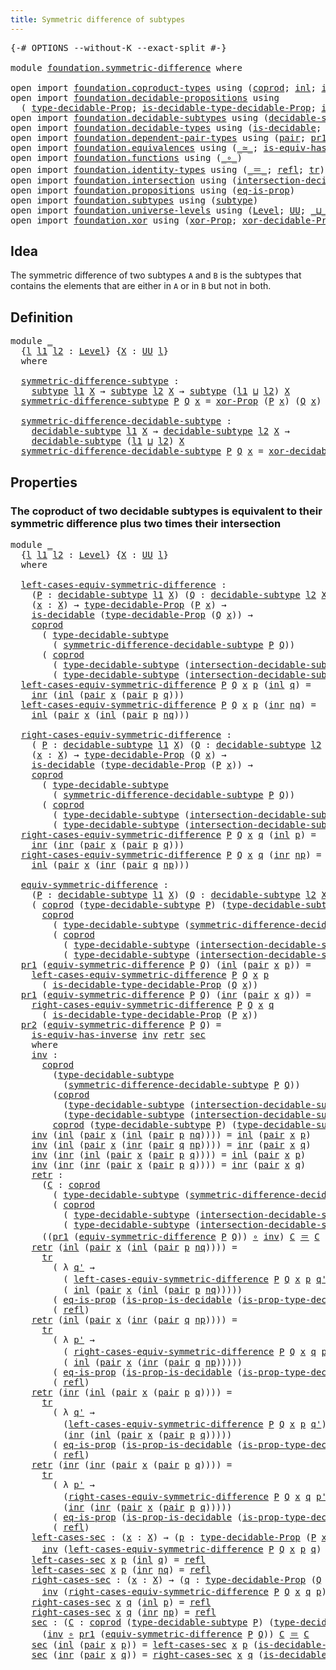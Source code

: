 ```yaml
---
title: Symmetric difference of subtypes
---
```


<pre class="Agda"><a id="58" class="Symbol">{-#</a> <a id="62" class="Keyword">OPTIONS</a> <a id="70" class="Pragma">--without-K</a> <a id="82" class="Pragma">--exact-split</a> <a id="96" class="Symbol">#-}</a>

<a id="101" class="Keyword">module</a> <a id="108" href="foundation.symmetric-difference.html" class="Module">foundation.symmetric-difference</a> <a id="140" class="Keyword">where</a>

<a id="147" class="Keyword">open</a> <a id="152" class="Keyword">import</a> <a id="159" href="foundation.coproduct-types.html" class="Module">foundation.coproduct-types</a> <a id="186" class="Keyword">using</a> <a id="192" class="Symbol">(</a><a id="193" href="foundation.coproduct-types.html#1182" class="Datatype">coprod</a><a id="199" class="Symbol">;</a> <a id="201" href="foundation.coproduct-types.html#1253" class="InductiveConstructor">inl</a><a id="204" class="Symbol">;</a> <a id="206" href="foundation.coproduct-types.html#1276" class="InductiveConstructor">inr</a><a id="209" class="Symbol">)</a>
<a id="211" class="Keyword">open</a> <a id="216" class="Keyword">import</a> <a id="223" href="foundation.decidable-propositions.html" class="Module">foundation.decidable-propositions</a> <a id="257" class="Keyword">using</a>
  <a id="265" class="Symbol">(</a> <a id="267" href="foundation.decidable-propositions.html#2290" class="Function">type-decidable-Prop</a><a id="286" class="Symbol">;</a> <a id="288" href="foundation.decidable-propositions.html#2520" class="Function">is-decidable-type-decidable-Prop</a><a id="320" class="Symbol">;</a> <a id="322" href="foundation.decidable-propositions.html#2387" class="Function">is-prop-type-decidable-Prop</a><a id="349" class="Symbol">)</a>
<a id="351" class="Keyword">open</a> <a id="356" class="Keyword">import</a> <a id="363" href="foundation.decidable-subtypes.html" class="Module">foundation.decidable-subtypes</a> <a id="393" class="Keyword">using</a> <a id="399" class="Symbol">(</a><a id="400" href="foundation.decidable-subtypes.html#1714" class="Function">decidable-subtype</a><a id="417" class="Symbol">;</a> <a id="419" href="foundation.decidable-subtypes.html#2702" class="Function">type-decidable-subtype</a><a id="441" class="Symbol">)</a>
<a id="443" class="Keyword">open</a> <a id="448" class="Keyword">import</a> <a id="455" href="foundation.decidable-types.html" class="Module">foundation.decidable-types</a> <a id="482" class="Keyword">using</a> <a id="488" class="Symbol">(</a><a id="489" href="foundation.decidable-types.html#1918" class="Function">is-decidable</a><a id="501" class="Symbol">;</a> <a id="503" href="foundation.decidable-types.html#7664" class="Function">is-prop-is-decidable</a><a id="523" class="Symbol">)</a>
<a id="525" class="Keyword">open</a> <a id="530" class="Keyword">import</a> <a id="537" href="foundation.dependent-pair-types.html" class="Module">foundation.dependent-pair-types</a> <a id="569" class="Keyword">using</a> <a id="575" class="Symbol">(</a><a id="576" href="foundation-core.dependent-pair-types.html#588" class="InductiveConstructor">pair</a><a id="580" class="Symbol">;</a> <a id="582" href="foundation-core.dependent-pair-types.html#605" class="Field">pr1</a><a id="585" class="Symbol">;</a> <a id="587" href="foundation-core.dependent-pair-types.html#617" class="Field">pr2</a><a id="590" class="Symbol">)</a>
<a id="592" class="Keyword">open</a> <a id="597" class="Keyword">import</a> <a id="604" href="foundation.equivalences.html" class="Module">foundation.equivalences</a> <a id="628" class="Keyword">using</a> <a id="634" class="Symbol">(</a><a id="635" href="foundation-core.equivalences.html#1621" class="Function Operator">_≃_</a><a id="638" class="Symbol">;</a> <a id="640" href="foundation-core.equivalences.html#3013" class="Function">is-equiv-has-inverse</a><a id="660" class="Symbol">)</a>
<a id="662" class="Keyword">open</a> <a id="667" class="Keyword">import</a> <a id="674" href="foundation.functions.html" class="Module">foundation.functions</a> <a id="695" class="Keyword">using</a> <a id="701" class="Symbol">(</a><a id="702" href="foundation-core.functions.html#420" class="Function Operator">_∘_</a><a id="705" class="Symbol">)</a>
<a id="707" class="Keyword">open</a> <a id="712" class="Keyword">import</a> <a id="719" href="foundation.identity-types.html" class="Module">foundation.identity-types</a> <a id="745" class="Keyword">using</a> <a id="751" class="Symbol">(</a><a id="752" href="foundation-core.identity-types.html#1865" class="Function Operator">_＝_</a><a id="755" class="Symbol">;</a> <a id="757" href="foundation-core.identity-types.html#1820" class="InductiveConstructor">refl</a><a id="761" class="Symbol">;</a> <a id="763" href="foundation-core.identity-types.html#5702" class="Function">tr</a><a id="765" class="Symbol">)</a>
<a id="767" class="Keyword">open</a> <a id="772" class="Keyword">import</a> <a id="779" href="foundation.intersection.html" class="Module">foundation.intersection</a> <a id="803" class="Keyword">using</a> <a id="809" class="Symbol">(</a><a id="810" href="foundation.intersection.html#716" class="Function">intersection-decidable-subtype</a><a id="840" class="Symbol">)</a>
<a id="842" class="Keyword">open</a> <a id="847" class="Keyword">import</a> <a id="854" href="foundation.propositions.html" class="Module">foundation.propositions</a> <a id="878" class="Keyword">using</a> <a id="884" class="Symbol">(</a><a id="885" href="foundation-core.propositions.html#2719" class="Function">eq-is-prop</a><a id="895" class="Symbol">)</a>
<a id="897" class="Keyword">open</a> <a id="902" class="Keyword">import</a> <a id="909" href="foundation.subtypes.html" class="Module">foundation.subtypes</a> <a id="929" class="Keyword">using</a> <a id="935" class="Symbol">(</a><a id="936" href="foundation-core.subtypes.html#2211" class="Function">subtype</a><a id="943" class="Symbol">)</a>
<a id="945" class="Keyword">open</a> <a id="950" class="Keyword">import</a> <a id="957" href="foundation.universe-levels.html" class="Module">foundation.universe-levels</a> <a id="984" class="Keyword">using</a> <a id="990" class="Symbol">(</a><a id="991" href="Agda.Primitive.html#597" class="Postulate">Level</a><a id="996" class="Symbol">;</a> <a id="998" href="foundation-core.universe-levels.html#235" class="Primitive">UU</a><a id="1000" class="Symbol">;</a> <a id="1002" href="Agda.Primitive.html#810" class="Primitive Operator">_⊔_</a><a id="1005" class="Symbol">)</a>
<a id="1007" class="Keyword">open</a> <a id="1012" class="Keyword">import</a> <a id="1019" href="foundation.xor.html" class="Module">foundation.xor</a> <a id="1034" class="Keyword">using</a> <a id="1040" class="Symbol">(</a><a id="1041" href="foundation.xor.html#3360" class="Function">xor-Prop</a><a id="1049" class="Symbol">;</a> <a id="1051" href="foundation.xor.html#12428" class="Function">xor-decidable-Prop</a><a id="1069" class="Symbol">)</a>
</pre>
## Idea

The symmetric difference of two subtypes `A` and `B` is the subtypes that contains the elements that are either in `A` or in `B` but not in both.

## Definition

<pre class="Agda"><a id="1255" class="Keyword">module</a> <a id="1262" href="foundation.symmetric-difference.html#1262" class="Module">_</a>
  <a id="1266" class="Symbol">{</a><a id="1267" href="foundation.symmetric-difference.html#1267" class="Bound">l</a> <a id="1269" href="foundation.symmetric-difference.html#1269" class="Bound">l1</a> <a id="1272" href="foundation.symmetric-difference.html#1272" class="Bound">l2</a> <a id="1275" class="Symbol">:</a> <a id="1277" href="Agda.Primitive.html#597" class="Postulate">Level</a><a id="1282" class="Symbol">}</a> <a id="1284" class="Symbol">{</a><a id="1285" href="foundation.symmetric-difference.html#1285" class="Bound">X</a> <a id="1287" class="Symbol">:</a> <a id="1289" href="foundation-core.universe-levels.html#235" class="Primitive">UU</a> <a id="1292" href="foundation.symmetric-difference.html#1267" class="Bound">l</a><a id="1293" class="Symbol">}</a>
  <a id="1297" class="Keyword">where</a>

  <a id="1306" href="foundation.symmetric-difference.html#1306" class="Function">symmetric-difference-subtype</a> <a id="1335" class="Symbol">:</a>
    <a id="1341" href="foundation-core.subtypes.html#2211" class="Function">subtype</a> <a id="1349" href="foundation.symmetric-difference.html#1269" class="Bound">l1</a> <a id="1352" href="foundation.symmetric-difference.html#1285" class="Bound">X</a> <a id="1354" class="Symbol">→</a> <a id="1356" href="foundation-core.subtypes.html#2211" class="Function">subtype</a> <a id="1364" href="foundation.symmetric-difference.html#1272" class="Bound">l2</a> <a id="1367" href="foundation.symmetric-difference.html#1285" class="Bound">X</a> <a id="1369" class="Symbol">→</a> <a id="1371" href="foundation-core.subtypes.html#2211" class="Function">subtype</a> <a id="1379" class="Symbol">(</a><a id="1380" href="foundation.symmetric-difference.html#1269" class="Bound">l1</a> <a id="1383" href="Agda.Primitive.html#810" class="Primitive Operator">⊔</a> <a id="1385" href="foundation.symmetric-difference.html#1272" class="Bound">l2</a><a id="1387" class="Symbol">)</a> <a id="1389" href="foundation.symmetric-difference.html#1285" class="Bound">X</a>
  <a id="1393" href="foundation.symmetric-difference.html#1306" class="Function">symmetric-difference-subtype</a> <a id="1422" href="foundation.symmetric-difference.html#1422" class="Bound">P</a> <a id="1424" href="foundation.symmetric-difference.html#1424" class="Bound">Q</a> <a id="1426" href="foundation.symmetric-difference.html#1426" class="Bound">x</a> <a id="1428" class="Symbol">=</a> <a id="1430" href="foundation.xor.html#3360" class="Function">xor-Prop</a> <a id="1439" class="Symbol">(</a><a id="1440" href="foundation.symmetric-difference.html#1422" class="Bound">P</a> <a id="1442" href="foundation.symmetric-difference.html#1426" class="Bound">x</a><a id="1443" class="Symbol">)</a> <a id="1445" class="Symbol">(</a><a id="1446" href="foundation.symmetric-difference.html#1424" class="Bound">Q</a> <a id="1448" href="foundation.symmetric-difference.html#1426" class="Bound">x</a><a id="1449" class="Symbol">)</a>

  <a id="1454" href="foundation.symmetric-difference.html#1454" class="Function">symmetric-difference-decidable-subtype</a> <a id="1493" class="Symbol">:</a>
    <a id="1499" href="foundation.decidable-subtypes.html#1714" class="Function">decidable-subtype</a> <a id="1517" href="foundation.symmetric-difference.html#1269" class="Bound">l1</a> <a id="1520" href="foundation.symmetric-difference.html#1285" class="Bound">X</a> <a id="1522" class="Symbol">→</a> <a id="1524" href="foundation.decidable-subtypes.html#1714" class="Function">decidable-subtype</a> <a id="1542" href="foundation.symmetric-difference.html#1272" class="Bound">l2</a> <a id="1545" href="foundation.symmetric-difference.html#1285" class="Bound">X</a> <a id="1547" class="Symbol">→</a>
    <a id="1553" href="foundation.decidable-subtypes.html#1714" class="Function">decidable-subtype</a> <a id="1571" class="Symbol">(</a><a id="1572" href="foundation.symmetric-difference.html#1269" class="Bound">l1</a> <a id="1575" href="Agda.Primitive.html#810" class="Primitive Operator">⊔</a> <a id="1577" href="foundation.symmetric-difference.html#1272" class="Bound">l2</a><a id="1579" class="Symbol">)</a> <a id="1581" href="foundation.symmetric-difference.html#1285" class="Bound">X</a>
  <a id="1585" href="foundation.symmetric-difference.html#1454" class="Function">symmetric-difference-decidable-subtype</a> <a id="1624" href="foundation.symmetric-difference.html#1624" class="Bound">P</a> <a id="1626" href="foundation.symmetric-difference.html#1626" class="Bound">Q</a> <a id="1628" href="foundation.symmetric-difference.html#1628" class="Bound">x</a> <a id="1630" class="Symbol">=</a> <a id="1632" href="foundation.xor.html#12428" class="Function">xor-decidable-Prop</a> <a id="1651" class="Symbol">(</a><a id="1652" href="foundation.symmetric-difference.html#1624" class="Bound">P</a> <a id="1654" href="foundation.symmetric-difference.html#1628" class="Bound">x</a><a id="1655" class="Symbol">)</a> <a id="1657" class="Symbol">(</a><a id="1658" href="foundation.symmetric-difference.html#1626" class="Bound">Q</a> <a id="1660" href="foundation.symmetric-difference.html#1628" class="Bound">x</a><a id="1661" class="Symbol">)</a>
</pre>
## Properties

### The coproduct of two decidable subtypes is equivalent to their symmetric difference plus two times their intersection

<pre class="Agda"><a id="1810" class="Keyword">module</a> <a id="1817" href="foundation.symmetric-difference.html#1817" class="Module">_</a>
  <a id="1821" class="Symbol">{</a><a id="1822" href="foundation.symmetric-difference.html#1822" class="Bound">l</a> <a id="1824" href="foundation.symmetric-difference.html#1824" class="Bound">l1</a> <a id="1827" href="foundation.symmetric-difference.html#1827" class="Bound">l2</a> <a id="1830" class="Symbol">:</a> <a id="1832" href="Agda.Primitive.html#597" class="Postulate">Level</a><a id="1837" class="Symbol">}</a> <a id="1839" class="Symbol">{</a><a id="1840" href="foundation.symmetric-difference.html#1840" class="Bound">X</a> <a id="1842" class="Symbol">:</a> <a id="1844" href="foundation-core.universe-levels.html#235" class="Primitive">UU</a> <a id="1847" href="foundation.symmetric-difference.html#1822" class="Bound">l</a><a id="1848" class="Symbol">}</a>
  <a id="1852" class="Keyword">where</a>

  <a id="1861" href="foundation.symmetric-difference.html#1861" class="Function">left-cases-equiv-symmetric-difference</a> <a id="1899" class="Symbol">:</a>
    <a id="1905" class="Symbol">(</a><a id="1906" href="foundation.symmetric-difference.html#1906" class="Bound">P</a> <a id="1908" class="Symbol">:</a> <a id="1910" href="foundation.decidable-subtypes.html#1714" class="Function">decidable-subtype</a> <a id="1928" href="foundation.symmetric-difference.html#1824" class="Bound">l1</a> <a id="1931" href="foundation.symmetric-difference.html#1840" class="Bound">X</a><a id="1932" class="Symbol">)</a> <a id="1934" class="Symbol">(</a><a id="1935" href="foundation.symmetric-difference.html#1935" class="Bound">Q</a> <a id="1937" class="Symbol">:</a> <a id="1939" href="foundation.decidable-subtypes.html#1714" class="Function">decidable-subtype</a> <a id="1957" href="foundation.symmetric-difference.html#1827" class="Bound">l2</a> <a id="1960" href="foundation.symmetric-difference.html#1840" class="Bound">X</a><a id="1961" class="Symbol">)</a> <a id="1963" class="Symbol">→</a>
    <a id="1969" class="Symbol">(</a><a id="1970" href="foundation.symmetric-difference.html#1970" class="Bound">x</a> <a id="1972" class="Symbol">:</a> <a id="1974" href="foundation.symmetric-difference.html#1840" class="Bound">X</a><a id="1975" class="Symbol">)</a> <a id="1977" class="Symbol">→</a> <a id="1979" href="foundation.decidable-propositions.html#2290" class="Function">type-decidable-Prop</a> <a id="1999" class="Symbol">(</a><a id="2000" href="foundation.symmetric-difference.html#1906" class="Bound">P</a> <a id="2002" href="foundation.symmetric-difference.html#1970" class="Bound">x</a><a id="2003" class="Symbol">)</a> <a id="2005" class="Symbol">→</a>
    <a id="2011" href="foundation.decidable-types.html#1918" class="Function">is-decidable</a> <a id="2024" class="Symbol">(</a><a id="2025" href="foundation.decidable-propositions.html#2290" class="Function">type-decidable-Prop</a> <a id="2045" class="Symbol">(</a><a id="2046" href="foundation.symmetric-difference.html#1935" class="Bound">Q</a> <a id="2048" href="foundation.symmetric-difference.html#1970" class="Bound">x</a><a id="2049" class="Symbol">))</a> <a id="2052" class="Symbol">→</a>
    <a id="2058" href="foundation.coproduct-types.html#1182" class="Datatype">coprod</a>
      <a id="2071" class="Symbol">(</a> <a id="2073" href="foundation.decidable-subtypes.html#2702" class="Function">type-decidable-subtype</a>
        <a id="2104" class="Symbol">(</a> <a id="2106" href="foundation.symmetric-difference.html#1454" class="Function">symmetric-difference-decidable-subtype</a> <a id="2145" href="foundation.symmetric-difference.html#1906" class="Bound">P</a> <a id="2147" href="foundation.symmetric-difference.html#1935" class="Bound">Q</a><a id="2148" class="Symbol">))</a>
      <a id="2157" class="Symbol">(</a> <a id="2159" href="foundation.coproduct-types.html#1182" class="Datatype">coprod</a>
        <a id="2174" class="Symbol">(</a> <a id="2176" href="foundation.decidable-subtypes.html#2702" class="Function">type-decidable-subtype</a> <a id="2199" class="Symbol">(</a><a id="2200" href="foundation.intersection.html#716" class="Function">intersection-decidable-subtype</a> <a id="2231" href="foundation.symmetric-difference.html#1840" class="Bound">X</a> <a id="2233" href="foundation.symmetric-difference.html#1906" class="Bound">P</a> <a id="2235" href="foundation.symmetric-difference.html#1935" class="Bound">Q</a><a id="2236" class="Symbol">))</a>
        <a id="2247" class="Symbol">(</a> <a id="2249" href="foundation.decidable-subtypes.html#2702" class="Function">type-decidable-subtype</a> <a id="2272" class="Symbol">(</a><a id="2273" href="foundation.intersection.html#716" class="Function">intersection-decidable-subtype</a> <a id="2304" href="foundation.symmetric-difference.html#1840" class="Bound">X</a> <a id="2306" href="foundation.symmetric-difference.html#1906" class="Bound">P</a> <a id="2308" href="foundation.symmetric-difference.html#1935" class="Bound">Q</a><a id="2309" class="Symbol">)))</a>
  <a id="2315" href="foundation.symmetric-difference.html#1861" class="Function">left-cases-equiv-symmetric-difference</a> <a id="2353" href="foundation.symmetric-difference.html#2353" class="Bound">P</a> <a id="2355" href="foundation.symmetric-difference.html#2355" class="Bound">Q</a> <a id="2357" href="foundation.symmetric-difference.html#2357" class="Bound">x</a> <a id="2359" href="foundation.symmetric-difference.html#2359" class="Bound">p</a> <a id="2361" class="Symbol">(</a><a id="2362" href="foundation.coproduct-types.html#1253" class="InductiveConstructor">inl</a> <a id="2366" href="foundation.symmetric-difference.html#2366" class="Bound">q</a><a id="2367" class="Symbol">)</a> <a id="2369" class="Symbol">=</a> 
    <a id="2376" href="foundation.coproduct-types.html#1276" class="InductiveConstructor">inr</a> <a id="2380" class="Symbol">(</a><a id="2381" href="foundation.coproduct-types.html#1253" class="InductiveConstructor">inl</a> <a id="2385" class="Symbol">(</a><a id="2386" href="foundation-core.dependent-pair-types.html#588" class="InductiveConstructor">pair</a> <a id="2391" href="foundation.symmetric-difference.html#2357" class="Bound">x</a> <a id="2393" class="Symbol">(</a><a id="2394" href="foundation-core.dependent-pair-types.html#588" class="InductiveConstructor">pair</a> <a id="2399" href="foundation.symmetric-difference.html#2359" class="Bound">p</a> <a id="2401" href="foundation.symmetric-difference.html#2366" class="Bound">q</a><a id="2402" class="Symbol">)))</a>
  <a id="2408" href="foundation.symmetric-difference.html#1861" class="Function">left-cases-equiv-symmetric-difference</a> <a id="2446" href="foundation.symmetric-difference.html#2446" class="Bound">P</a> <a id="2448" href="foundation.symmetric-difference.html#2448" class="Bound">Q</a> <a id="2450" href="foundation.symmetric-difference.html#2450" class="Bound">x</a> <a id="2452" href="foundation.symmetric-difference.html#2452" class="Bound">p</a> <a id="2454" class="Symbol">(</a><a id="2455" href="foundation.coproduct-types.html#1276" class="InductiveConstructor">inr</a> <a id="2459" href="foundation.symmetric-difference.html#2459" class="Bound">nq</a><a id="2461" class="Symbol">)</a> <a id="2463" class="Symbol">=</a>
    <a id="2469" href="foundation.coproduct-types.html#1253" class="InductiveConstructor">inl</a> <a id="2473" class="Symbol">(</a><a id="2474" href="foundation-core.dependent-pair-types.html#588" class="InductiveConstructor">pair</a> <a id="2479" href="foundation.symmetric-difference.html#2450" class="Bound">x</a> <a id="2481" class="Symbol">(</a><a id="2482" href="foundation.coproduct-types.html#1253" class="InductiveConstructor">inl</a> <a id="2486" class="Symbol">(</a><a id="2487" href="foundation-core.dependent-pair-types.html#588" class="InductiveConstructor">pair</a> <a id="2492" href="foundation.symmetric-difference.html#2452" class="Bound">p</a> <a id="2494" href="foundation.symmetric-difference.html#2459" class="Bound">nq</a><a id="2496" class="Symbol">)))</a>

  <a id="2503" href="foundation.symmetric-difference.html#2503" class="Function">right-cases-equiv-symmetric-difference</a> <a id="2542" class="Symbol">:</a>
    <a id="2548" class="Symbol">(</a> <a id="2550" href="foundation.symmetric-difference.html#2550" class="Bound">P</a> <a id="2552" class="Symbol">:</a> <a id="2554" href="foundation.decidable-subtypes.html#1714" class="Function">decidable-subtype</a> <a id="2572" href="foundation.symmetric-difference.html#1824" class="Bound">l1</a> <a id="2575" href="foundation.symmetric-difference.html#1840" class="Bound">X</a><a id="2576" class="Symbol">)</a> <a id="2578" class="Symbol">(</a><a id="2579" href="foundation.symmetric-difference.html#2579" class="Bound">Q</a> <a id="2581" class="Symbol">:</a> <a id="2583" href="foundation.decidable-subtypes.html#1714" class="Function">decidable-subtype</a> <a id="2601" href="foundation.symmetric-difference.html#1827" class="Bound">l2</a> <a id="2604" href="foundation.symmetric-difference.html#1840" class="Bound">X</a><a id="2605" class="Symbol">)</a> <a id="2607" class="Symbol">→</a>
    <a id="2613" class="Symbol">(</a><a id="2614" href="foundation.symmetric-difference.html#2614" class="Bound">x</a> <a id="2616" class="Symbol">:</a> <a id="2618" href="foundation.symmetric-difference.html#1840" class="Bound">X</a><a id="2619" class="Symbol">)</a> <a id="2621" class="Symbol">→</a> <a id="2623" href="foundation.decidable-propositions.html#2290" class="Function">type-decidable-Prop</a> <a id="2643" class="Symbol">(</a><a id="2644" href="foundation.symmetric-difference.html#2579" class="Bound">Q</a> <a id="2646" href="foundation.symmetric-difference.html#2614" class="Bound">x</a><a id="2647" class="Symbol">)</a> <a id="2649" class="Symbol">→</a>
    <a id="2655" href="foundation.decidable-types.html#1918" class="Function">is-decidable</a> <a id="2668" class="Symbol">(</a><a id="2669" href="foundation.decidable-propositions.html#2290" class="Function">type-decidable-Prop</a> <a id="2689" class="Symbol">(</a><a id="2690" href="foundation.symmetric-difference.html#2550" class="Bound">P</a> <a id="2692" href="foundation.symmetric-difference.html#2614" class="Bound">x</a><a id="2693" class="Symbol">))</a> <a id="2696" class="Symbol">→</a>
    <a id="2702" href="foundation.coproduct-types.html#1182" class="Datatype">coprod</a>
      <a id="2715" class="Symbol">(</a> <a id="2717" href="foundation.decidable-subtypes.html#2702" class="Function">type-decidable-subtype</a>
        <a id="2748" class="Symbol">(</a> <a id="2750" href="foundation.symmetric-difference.html#1454" class="Function">symmetric-difference-decidable-subtype</a> <a id="2789" href="foundation.symmetric-difference.html#2550" class="Bound">P</a> <a id="2791" href="foundation.symmetric-difference.html#2579" class="Bound">Q</a><a id="2792" class="Symbol">))</a>
      <a id="2801" class="Symbol">(</a> <a id="2803" href="foundation.coproduct-types.html#1182" class="Datatype">coprod</a>
        <a id="2818" class="Symbol">(</a> <a id="2820" href="foundation.decidable-subtypes.html#2702" class="Function">type-decidable-subtype</a> <a id="2843" class="Symbol">(</a><a id="2844" href="foundation.intersection.html#716" class="Function">intersection-decidable-subtype</a> <a id="2875" href="foundation.symmetric-difference.html#1840" class="Bound">X</a> <a id="2877" href="foundation.symmetric-difference.html#2550" class="Bound">P</a> <a id="2879" href="foundation.symmetric-difference.html#2579" class="Bound">Q</a><a id="2880" class="Symbol">))</a>
        <a id="2891" class="Symbol">(</a> <a id="2893" href="foundation.decidable-subtypes.html#2702" class="Function">type-decidable-subtype</a> <a id="2916" class="Symbol">(</a><a id="2917" href="foundation.intersection.html#716" class="Function">intersection-decidable-subtype</a> <a id="2948" href="foundation.symmetric-difference.html#1840" class="Bound">X</a> <a id="2950" href="foundation.symmetric-difference.html#2550" class="Bound">P</a> <a id="2952" href="foundation.symmetric-difference.html#2579" class="Bound">Q</a><a id="2953" class="Symbol">)))</a>
  <a id="2959" href="foundation.symmetric-difference.html#2503" class="Function">right-cases-equiv-symmetric-difference</a> <a id="2998" href="foundation.symmetric-difference.html#2998" class="Bound">P</a> <a id="3000" href="foundation.symmetric-difference.html#3000" class="Bound">Q</a> <a id="3002" href="foundation.symmetric-difference.html#3002" class="Bound">x</a> <a id="3004" href="foundation.symmetric-difference.html#3004" class="Bound">q</a> <a id="3006" class="Symbol">(</a><a id="3007" href="foundation.coproduct-types.html#1253" class="InductiveConstructor">inl</a> <a id="3011" href="foundation.symmetric-difference.html#3011" class="Bound">p</a><a id="3012" class="Symbol">)</a> <a id="3014" class="Symbol">=</a> 
    <a id="3021" href="foundation.coproduct-types.html#1276" class="InductiveConstructor">inr</a> <a id="3025" class="Symbol">(</a><a id="3026" href="foundation.coproduct-types.html#1276" class="InductiveConstructor">inr</a> <a id="3030" class="Symbol">(</a><a id="3031" href="foundation-core.dependent-pair-types.html#588" class="InductiveConstructor">pair</a> <a id="3036" href="foundation.symmetric-difference.html#3002" class="Bound">x</a> <a id="3038" class="Symbol">(</a><a id="3039" href="foundation-core.dependent-pair-types.html#588" class="InductiveConstructor">pair</a> <a id="3044" href="foundation.symmetric-difference.html#3011" class="Bound">p</a> <a id="3046" href="foundation.symmetric-difference.html#3004" class="Bound">q</a><a id="3047" class="Symbol">)))</a>
  <a id="3053" href="foundation.symmetric-difference.html#2503" class="Function">right-cases-equiv-symmetric-difference</a> <a id="3092" href="foundation.symmetric-difference.html#3092" class="Bound">P</a> <a id="3094" href="foundation.symmetric-difference.html#3094" class="Bound">Q</a> <a id="3096" href="foundation.symmetric-difference.html#3096" class="Bound">x</a> <a id="3098" href="foundation.symmetric-difference.html#3098" class="Bound">q</a> <a id="3100" class="Symbol">(</a><a id="3101" href="foundation.coproduct-types.html#1276" class="InductiveConstructor">inr</a> <a id="3105" href="foundation.symmetric-difference.html#3105" class="Bound">np</a><a id="3107" class="Symbol">)</a> <a id="3109" class="Symbol">=</a>
    <a id="3115" href="foundation.coproduct-types.html#1253" class="InductiveConstructor">inl</a> <a id="3119" class="Symbol">(</a><a id="3120" href="foundation-core.dependent-pair-types.html#588" class="InductiveConstructor">pair</a> <a id="3125" href="foundation.symmetric-difference.html#3096" class="Bound">x</a> <a id="3127" class="Symbol">(</a><a id="3128" href="foundation.coproduct-types.html#1276" class="InductiveConstructor">inr</a> <a id="3132" class="Symbol">(</a><a id="3133" href="foundation-core.dependent-pair-types.html#588" class="InductiveConstructor">pair</a> <a id="3138" href="foundation.symmetric-difference.html#3098" class="Bound">q</a> <a id="3140" href="foundation.symmetric-difference.html#3105" class="Bound">np</a><a id="3142" class="Symbol">)))</a>

  <a id="3149" href="foundation.symmetric-difference.html#3149" class="Function">equiv-symmetric-difference</a> <a id="3176" class="Symbol">:</a>
    <a id="3182" class="Symbol">(</a><a id="3183" href="foundation.symmetric-difference.html#3183" class="Bound">P</a> <a id="3185" class="Symbol">:</a> <a id="3187" href="foundation.decidable-subtypes.html#1714" class="Function">decidable-subtype</a> <a id="3205" href="foundation.symmetric-difference.html#1824" class="Bound">l1</a> <a id="3208" href="foundation.symmetric-difference.html#1840" class="Bound">X</a><a id="3209" class="Symbol">)</a> <a id="3211" class="Symbol">(</a><a id="3212" href="foundation.symmetric-difference.html#3212" class="Bound">Q</a> <a id="3214" class="Symbol">:</a> <a id="3216" href="foundation.decidable-subtypes.html#1714" class="Function">decidable-subtype</a> <a id="3234" href="foundation.symmetric-difference.html#1827" class="Bound">l2</a> <a id="3237" href="foundation.symmetric-difference.html#1840" class="Bound">X</a><a id="3238" class="Symbol">)</a> <a id="3240" class="Symbol">→</a>
    <a id="3246" class="Symbol">(</a> <a id="3248" href="foundation.coproduct-types.html#1182" class="Datatype">coprod</a> <a id="3255" class="Symbol">(</a><a id="3256" href="foundation.decidable-subtypes.html#2702" class="Function">type-decidable-subtype</a> <a id="3279" href="foundation.symmetric-difference.html#3183" class="Bound">P</a><a id="3280" class="Symbol">)</a> <a id="3282" class="Symbol">(</a><a id="3283" href="foundation.decidable-subtypes.html#2702" class="Function">type-decidable-subtype</a> <a id="3306" href="foundation.symmetric-difference.html#3212" class="Bound">Q</a><a id="3307" class="Symbol">)</a> <a id="3309" href="foundation-core.equivalences.html#1621" class="Function Operator">≃</a>
      <a id="3317" href="foundation.coproduct-types.html#1182" class="Datatype">coprod</a>
        <a id="3332" class="Symbol">(</a> <a id="3334" href="foundation.decidable-subtypes.html#2702" class="Function">type-decidable-subtype</a> <a id="3357" class="Symbol">(</a><a id="3358" href="foundation.symmetric-difference.html#1454" class="Function">symmetric-difference-decidable-subtype</a> <a id="3397" href="foundation.symmetric-difference.html#3183" class="Bound">P</a> <a id="3399" href="foundation.symmetric-difference.html#3212" class="Bound">Q</a><a id="3400" class="Symbol">))</a>
        <a id="3411" class="Symbol">(</a> <a id="3413" href="foundation.coproduct-types.html#1182" class="Datatype">coprod</a>
          <a id="3430" class="Symbol">(</a> <a id="3432" href="foundation.decidable-subtypes.html#2702" class="Function">type-decidable-subtype</a> <a id="3455" class="Symbol">(</a><a id="3456" href="foundation.intersection.html#716" class="Function">intersection-decidable-subtype</a> <a id="3487" href="foundation.symmetric-difference.html#1840" class="Bound">X</a> <a id="3489" href="foundation.symmetric-difference.html#3183" class="Bound">P</a> <a id="3491" href="foundation.symmetric-difference.html#3212" class="Bound">Q</a><a id="3492" class="Symbol">))</a>
          <a id="3505" class="Symbol">(</a> <a id="3507" href="foundation.decidable-subtypes.html#2702" class="Function">type-decidable-subtype</a> <a id="3530" class="Symbol">(</a><a id="3531" href="foundation.intersection.html#716" class="Function">intersection-decidable-subtype</a> <a id="3562" href="foundation.symmetric-difference.html#1840" class="Bound">X</a> <a id="3564" href="foundation.symmetric-difference.html#3183" class="Bound">P</a> <a id="3566" href="foundation.symmetric-difference.html#3212" class="Bound">Q</a><a id="3567" class="Symbol">))))</a>
  <a id="3574" href="foundation-core.dependent-pair-types.html#605" class="Field">pr1</a> <a id="3578" class="Symbol">(</a><a id="3579" href="foundation.symmetric-difference.html#3149" class="Function">equiv-symmetric-difference</a> <a id="3606" href="foundation.symmetric-difference.html#3606" class="Bound">P</a> <a id="3608" href="foundation.symmetric-difference.html#3608" class="Bound">Q</a><a id="3609" class="Symbol">)</a> <a id="3611" class="Symbol">(</a><a id="3612" href="foundation.coproduct-types.html#1253" class="InductiveConstructor">inl</a> <a id="3616" class="Symbol">(</a><a id="3617" href="foundation-core.dependent-pair-types.html#588" class="InductiveConstructor">pair</a> <a id="3622" href="foundation.symmetric-difference.html#3622" class="Bound">x</a> <a id="3624" href="foundation.symmetric-difference.html#3624" class="Bound">p</a><a id="3625" class="Symbol">))</a> <a id="3628" class="Symbol">=</a>
    <a id="3634" href="foundation.symmetric-difference.html#1861" class="Function">left-cases-equiv-symmetric-difference</a> <a id="3672" href="foundation.symmetric-difference.html#3606" class="Bound">P</a> <a id="3674" href="foundation.symmetric-difference.html#3608" class="Bound">Q</a> <a id="3676" href="foundation.symmetric-difference.html#3622" class="Bound">x</a> <a id="3678" href="foundation.symmetric-difference.html#3624" class="Bound">p</a>
      <a id="3686" class="Symbol">(</a> <a id="3688" href="foundation.decidable-propositions.html#2520" class="Function">is-decidable-type-decidable-Prop</a> <a id="3721" class="Symbol">(</a><a id="3722" href="foundation.symmetric-difference.html#3608" class="Bound">Q</a> <a id="3724" href="foundation.symmetric-difference.html#3622" class="Bound">x</a><a id="3725" class="Symbol">))</a>
  <a id="3730" href="foundation-core.dependent-pair-types.html#605" class="Field">pr1</a> <a id="3734" class="Symbol">(</a><a id="3735" href="foundation.symmetric-difference.html#3149" class="Function">equiv-symmetric-difference</a> <a id="3762" href="foundation.symmetric-difference.html#3762" class="Bound">P</a> <a id="3764" href="foundation.symmetric-difference.html#3764" class="Bound">Q</a><a id="3765" class="Symbol">)</a> <a id="3767" class="Symbol">(</a><a id="3768" href="foundation.coproduct-types.html#1276" class="InductiveConstructor">inr</a> <a id="3772" class="Symbol">(</a><a id="3773" href="foundation-core.dependent-pair-types.html#588" class="InductiveConstructor">pair</a> <a id="3778" href="foundation.symmetric-difference.html#3778" class="Bound">x</a> <a id="3780" href="foundation.symmetric-difference.html#3780" class="Bound">q</a><a id="3781" class="Symbol">))</a> <a id="3784" class="Symbol">=</a>
    <a id="3790" href="foundation.symmetric-difference.html#2503" class="Function">right-cases-equiv-symmetric-difference</a> <a id="3829" href="foundation.symmetric-difference.html#3762" class="Bound">P</a> <a id="3831" href="foundation.symmetric-difference.html#3764" class="Bound">Q</a> <a id="3833" href="foundation.symmetric-difference.html#3778" class="Bound">x</a> <a id="3835" href="foundation.symmetric-difference.html#3780" class="Bound">q</a>
      <a id="3843" class="Symbol">(</a> <a id="3845" href="foundation.decidable-propositions.html#2520" class="Function">is-decidable-type-decidable-Prop</a> <a id="3878" class="Symbol">(</a><a id="3879" href="foundation.symmetric-difference.html#3762" class="Bound">P</a> <a id="3881" href="foundation.symmetric-difference.html#3778" class="Bound">x</a><a id="3882" class="Symbol">))</a>
  <a id="3887" href="foundation-core.dependent-pair-types.html#617" class="Field">pr2</a> <a id="3891" class="Symbol">(</a><a id="3892" href="foundation.symmetric-difference.html#3149" class="Function">equiv-symmetric-difference</a> <a id="3919" href="foundation.symmetric-difference.html#3919" class="Bound">P</a> <a id="3921" href="foundation.symmetric-difference.html#3921" class="Bound">Q</a><a id="3922" class="Symbol">)</a> <a id="3924" class="Symbol">=</a>
    <a id="3930" href="foundation-core.equivalences.html#3013" class="Function">is-equiv-has-inverse</a> <a id="3951" href="foundation.symmetric-difference.html#3978" class="Function">inv</a> <a id="3955" href="foundation.symmetric-difference.html#4556" class="Function">retr</a> <a id="3960" href="foundation.symmetric-difference.html#6532" class="Function">sec</a>
    <a id="3968" class="Keyword">where</a>
    <a id="3978" href="foundation.symmetric-difference.html#3978" class="Function">inv</a> <a id="3982" class="Symbol">:</a> 
      <a id="3991" href="foundation.coproduct-types.html#1182" class="Datatype">coprod</a>
        <a id="4006" class="Symbol">(</a><a id="4007" href="foundation.decidable-subtypes.html#2702" class="Function">type-decidable-subtype</a>
          <a id="4040" class="Symbol">(</a><a id="4041" href="foundation.symmetric-difference.html#1454" class="Function">symmetric-difference-decidable-subtype</a> <a id="4080" href="foundation.symmetric-difference.html#3919" class="Bound">P</a> <a id="4082" href="foundation.symmetric-difference.html#3921" class="Bound">Q</a><a id="4083" class="Symbol">))</a>
        <a id="4094" class="Symbol">(</a><a id="4095" href="foundation.coproduct-types.html#1182" class="Datatype">coprod</a>
          <a id="4112" class="Symbol">(</a><a id="4113" href="foundation.decidable-subtypes.html#2702" class="Function">type-decidable-subtype</a> <a id="4136" class="Symbol">(</a><a id="4137" href="foundation.intersection.html#716" class="Function">intersection-decidable-subtype</a> <a id="4168" href="foundation.symmetric-difference.html#1840" class="Bound">X</a> <a id="4170" href="foundation.symmetric-difference.html#3919" class="Bound">P</a> <a id="4172" href="foundation.symmetric-difference.html#3921" class="Bound">Q</a><a id="4173" class="Symbol">))</a>
          <a id="4186" class="Symbol">(</a><a id="4187" href="foundation.decidable-subtypes.html#2702" class="Function">type-decidable-subtype</a> <a id="4210" class="Symbol">(</a><a id="4211" href="foundation.intersection.html#716" class="Function">intersection-decidable-subtype</a> <a id="4242" href="foundation.symmetric-difference.html#1840" class="Bound">X</a> <a id="4244" href="foundation.symmetric-difference.html#3919" class="Bound">P</a> <a id="4246" href="foundation.symmetric-difference.html#3921" class="Bound">Q</a><a id="4247" class="Symbol">)))</a> <a id="4251" class="Symbol">→</a>
        <a id="4261" href="foundation.coproduct-types.html#1182" class="Datatype">coprod</a> <a id="4268" class="Symbol">(</a><a id="4269" href="foundation.decidable-subtypes.html#2702" class="Function">type-decidable-subtype</a> <a id="4292" href="foundation.symmetric-difference.html#3919" class="Bound">P</a><a id="4293" class="Symbol">)</a> <a id="4295" class="Symbol">(</a><a id="4296" href="foundation.decidable-subtypes.html#2702" class="Function">type-decidable-subtype</a> <a id="4319" href="foundation.symmetric-difference.html#3921" class="Bound">Q</a><a id="4320" class="Symbol">)</a>
    <a id="4326" href="foundation.symmetric-difference.html#3978" class="Function">inv</a> <a id="4330" class="Symbol">(</a><a id="4331" href="foundation.coproduct-types.html#1253" class="InductiveConstructor">inl</a> <a id="4335" class="Symbol">(</a><a id="4336" href="foundation-core.dependent-pair-types.html#588" class="InductiveConstructor">pair</a> <a id="4341" href="foundation.symmetric-difference.html#4341" class="Bound">x</a> <a id="4343" class="Symbol">(</a><a id="4344" href="foundation.coproduct-types.html#1253" class="InductiveConstructor">inl</a> <a id="4348" class="Symbol">(</a><a id="4349" href="foundation-core.dependent-pair-types.html#588" class="InductiveConstructor">pair</a> <a id="4354" href="foundation.symmetric-difference.html#4354" class="Bound">p</a> <a id="4356" href="foundation.symmetric-difference.html#4356" class="Bound">nq</a><a id="4358" class="Symbol">))))</a> <a id="4363" class="Symbol">=</a> <a id="4365" href="foundation.coproduct-types.html#1253" class="InductiveConstructor">inl</a> <a id="4369" class="Symbol">(</a><a id="4370" href="foundation-core.dependent-pair-types.html#588" class="InductiveConstructor">pair</a> <a id="4375" href="foundation.symmetric-difference.html#4341" class="Bound">x</a> <a id="4377" href="foundation.symmetric-difference.html#4354" class="Bound">p</a><a id="4378" class="Symbol">)</a>
    <a id="4384" href="foundation.symmetric-difference.html#3978" class="Function">inv</a> <a id="4388" class="Symbol">(</a><a id="4389" href="foundation.coproduct-types.html#1253" class="InductiveConstructor">inl</a> <a id="4393" class="Symbol">(</a><a id="4394" href="foundation-core.dependent-pair-types.html#588" class="InductiveConstructor">pair</a> <a id="4399" href="foundation.symmetric-difference.html#4399" class="Bound">x</a> <a id="4401" class="Symbol">(</a><a id="4402" href="foundation.coproduct-types.html#1276" class="InductiveConstructor">inr</a> <a id="4406" class="Symbol">(</a><a id="4407" href="foundation-core.dependent-pair-types.html#588" class="InductiveConstructor">pair</a> <a id="4412" href="foundation.symmetric-difference.html#4412" class="Bound">q</a> <a id="4414" href="foundation.symmetric-difference.html#4414" class="Bound">np</a><a id="4416" class="Symbol">))))</a> <a id="4421" class="Symbol">=</a> <a id="4423" href="foundation.coproduct-types.html#1276" class="InductiveConstructor">inr</a> <a id="4427" class="Symbol">(</a><a id="4428" href="foundation-core.dependent-pair-types.html#588" class="InductiveConstructor">pair</a> <a id="4433" href="foundation.symmetric-difference.html#4399" class="Bound">x</a> <a id="4435" href="foundation.symmetric-difference.html#4412" class="Bound">q</a><a id="4436" class="Symbol">)</a>
    <a id="4442" href="foundation.symmetric-difference.html#3978" class="Function">inv</a> <a id="4446" class="Symbol">(</a><a id="4447" href="foundation.coproduct-types.html#1276" class="InductiveConstructor">inr</a> <a id="4451" class="Symbol">(</a><a id="4452" href="foundation.coproduct-types.html#1253" class="InductiveConstructor">inl</a> <a id="4456" class="Symbol">(</a><a id="4457" href="foundation-core.dependent-pair-types.html#588" class="InductiveConstructor">pair</a> <a id="4462" href="foundation.symmetric-difference.html#4462" class="Bound">x</a> <a id="4464" class="Symbol">(</a><a id="4465" href="foundation-core.dependent-pair-types.html#588" class="InductiveConstructor">pair</a> <a id="4470" href="foundation.symmetric-difference.html#4470" class="Bound">p</a> <a id="4472" href="foundation.symmetric-difference.html#4472" class="Bound">q</a><a id="4473" class="Symbol">))))</a> <a id="4478" class="Symbol">=</a> <a id="4480" href="foundation.coproduct-types.html#1253" class="InductiveConstructor">inl</a> <a id="4484" class="Symbol">(</a><a id="4485" href="foundation-core.dependent-pair-types.html#588" class="InductiveConstructor">pair</a> <a id="4490" href="foundation.symmetric-difference.html#4462" class="Bound">x</a> <a id="4492" href="foundation.symmetric-difference.html#4470" class="Bound">p</a><a id="4493" class="Symbol">)</a>
    <a id="4499" href="foundation.symmetric-difference.html#3978" class="Function">inv</a> <a id="4503" class="Symbol">(</a><a id="4504" href="foundation.coproduct-types.html#1276" class="InductiveConstructor">inr</a> <a id="4508" class="Symbol">(</a><a id="4509" href="foundation.coproduct-types.html#1276" class="InductiveConstructor">inr</a> <a id="4513" class="Symbol">(</a><a id="4514" href="foundation-core.dependent-pair-types.html#588" class="InductiveConstructor">pair</a> <a id="4519" href="foundation.symmetric-difference.html#4519" class="Bound">x</a> <a id="4521" class="Symbol">(</a><a id="4522" href="foundation-core.dependent-pair-types.html#588" class="InductiveConstructor">pair</a> <a id="4527" href="foundation.symmetric-difference.html#4527" class="Bound">p</a> <a id="4529" href="foundation.symmetric-difference.html#4529" class="Bound">q</a><a id="4530" class="Symbol">))))</a> <a id="4535" class="Symbol">=</a> <a id="4537" href="foundation.coproduct-types.html#1276" class="InductiveConstructor">inr</a> <a id="4541" class="Symbol">(</a><a id="4542" href="foundation-core.dependent-pair-types.html#588" class="InductiveConstructor">pair</a> <a id="4547" href="foundation.symmetric-difference.html#4519" class="Bound">x</a> <a id="4549" href="foundation.symmetric-difference.html#4529" class="Bound">q</a><a id="4550" class="Symbol">)</a>
    <a id="4556" href="foundation.symmetric-difference.html#4556" class="Function">retr</a> <a id="4561" class="Symbol">:</a>
      <a id="4569" class="Symbol">(</a><a id="4570" href="foundation.symmetric-difference.html#4570" class="Bound">C</a> <a id="4572" class="Symbol">:</a> <a id="4574" href="foundation.coproduct-types.html#1182" class="Datatype">coprod</a>
        <a id="4589" class="Symbol">(</a> <a id="4591" href="foundation.decidable-subtypes.html#2702" class="Function">type-decidable-subtype</a> <a id="4614" class="Symbol">(</a><a id="4615" href="foundation.symmetric-difference.html#1454" class="Function">symmetric-difference-decidable-subtype</a> <a id="4654" href="foundation.symmetric-difference.html#3919" class="Bound">P</a> <a id="4656" href="foundation.symmetric-difference.html#3921" class="Bound">Q</a><a id="4657" class="Symbol">))</a>
        <a id="4668" class="Symbol">(</a> <a id="4670" href="foundation.coproduct-types.html#1182" class="Datatype">coprod</a>
          <a id="4687" class="Symbol">(</a> <a id="4689" href="foundation.decidable-subtypes.html#2702" class="Function">type-decidable-subtype</a> <a id="4712" class="Symbol">(</a><a id="4713" href="foundation.intersection.html#716" class="Function">intersection-decidable-subtype</a> <a id="4744" href="foundation.symmetric-difference.html#1840" class="Bound">X</a> <a id="4746" href="foundation.symmetric-difference.html#3919" class="Bound">P</a> <a id="4748" href="foundation.symmetric-difference.html#3921" class="Bound">Q</a><a id="4749" class="Symbol">))</a>
          <a id="4762" class="Symbol">(</a> <a id="4764" href="foundation.decidable-subtypes.html#2702" class="Function">type-decidable-subtype</a> <a id="4787" class="Symbol">(</a><a id="4788" href="foundation.intersection.html#716" class="Function">intersection-decidable-subtype</a> <a id="4819" href="foundation.symmetric-difference.html#1840" class="Bound">X</a> <a id="4821" href="foundation.symmetric-difference.html#3919" class="Bound">P</a> <a id="4823" href="foundation.symmetric-difference.html#3921" class="Bound">Q</a><a id="4824" class="Symbol">))))</a> <a id="4829" class="Symbol">→</a>
      <a id="4837" class="Symbol">((</a><a id="4839" href="foundation-core.dependent-pair-types.html#605" class="Field">pr1</a> <a id="4843" class="Symbol">(</a><a id="4844" href="foundation.symmetric-difference.html#3149" class="Function">equiv-symmetric-difference</a> <a id="4871" href="foundation.symmetric-difference.html#3919" class="Bound">P</a> <a id="4873" href="foundation.symmetric-difference.html#3921" class="Bound">Q</a><a id="4874" class="Symbol">))</a> <a id="4877" href="foundation-core.functions.html#420" class="Function Operator">∘</a> <a id="4879" href="foundation.symmetric-difference.html#3978" class="Function">inv</a><a id="4882" class="Symbol">)</a> <a id="4884" href="foundation.symmetric-difference.html#4570" class="Bound">C</a> <a id="4886" href="foundation-core.identity-types.html#1865" class="Function Operator">＝</a> <a id="4888" href="foundation.symmetric-difference.html#4570" class="Bound">C</a>
    <a id="4894" href="foundation.symmetric-difference.html#4556" class="Function">retr</a> <a id="4899" class="Symbol">(</a><a id="4900" href="foundation.coproduct-types.html#1253" class="InductiveConstructor">inl</a> <a id="4904" class="Symbol">(</a><a id="4905" href="foundation-core.dependent-pair-types.html#588" class="InductiveConstructor">pair</a> <a id="4910" href="foundation.symmetric-difference.html#4910" class="Bound">x</a> <a id="4912" class="Symbol">(</a><a id="4913" href="foundation.coproduct-types.html#1253" class="InductiveConstructor">inl</a> <a id="4917" class="Symbol">(</a><a id="4918" href="foundation-core.dependent-pair-types.html#588" class="InductiveConstructor">pair</a> <a id="4923" href="foundation.symmetric-difference.html#4923" class="Bound">p</a> <a id="4925" href="foundation.symmetric-difference.html#4925" class="Bound">nq</a><a id="4927" class="Symbol">))))</a> <a id="4932" class="Symbol">=</a>
      <a id="4940" href="foundation-core.identity-types.html#5702" class="Function">tr</a>
        <a id="4951" class="Symbol">(</a> <a id="4953" class="Symbol">λ</a> <a id="4955" href="foundation.symmetric-difference.html#4955" class="Bound">q&#39;</a> <a id="4958" class="Symbol">→</a>
          <a id="4970" class="Symbol">(</a> <a id="4972" href="foundation.symmetric-difference.html#1861" class="Function">left-cases-equiv-symmetric-difference</a> <a id="5010" href="foundation.symmetric-difference.html#3919" class="Bound">P</a> <a id="5012" href="foundation.symmetric-difference.html#3921" class="Bound">Q</a> <a id="5014" href="foundation.symmetric-difference.html#4910" class="Bound">x</a> <a id="5016" href="foundation.symmetric-difference.html#4923" class="Bound">p</a> <a id="5018" href="foundation.symmetric-difference.html#4955" class="Bound">q&#39;</a><a id="5020" class="Symbol">)</a> <a id="5022" href="foundation-core.identity-types.html#1865" class="Function Operator">＝</a>
          <a id="5034" class="Symbol">(</a> <a id="5036" href="foundation.coproduct-types.html#1253" class="InductiveConstructor">inl</a> <a id="5040" class="Symbol">(</a><a id="5041" href="foundation-core.dependent-pair-types.html#588" class="InductiveConstructor">pair</a> <a id="5046" href="foundation.symmetric-difference.html#4910" class="Bound">x</a> <a id="5048" class="Symbol">(</a><a id="5049" href="foundation.coproduct-types.html#1253" class="InductiveConstructor">inl</a> <a id="5053" class="Symbol">(</a><a id="5054" href="foundation-core.dependent-pair-types.html#588" class="InductiveConstructor">pair</a> <a id="5059" href="foundation.symmetric-difference.html#4923" class="Bound">p</a> <a id="5061" href="foundation.symmetric-difference.html#4925" class="Bound">nq</a><a id="5063" class="Symbol">)))))</a>
        <a id="5077" class="Symbol">(</a> <a id="5079" href="foundation-core.propositions.html#2719" class="Function">eq-is-prop</a> <a id="5090" class="Symbol">(</a><a id="5091" href="foundation.decidable-types.html#7664" class="Function">is-prop-is-decidable</a> <a id="5112" class="Symbol">(</a><a id="5113" href="foundation.decidable-propositions.html#2387" class="Function">is-prop-type-decidable-Prop</a> <a id="5141" class="Symbol">(</a><a id="5142" href="foundation.symmetric-difference.html#3921" class="Bound">Q</a> <a id="5144" href="foundation.symmetric-difference.html#4910" class="Bound">x</a><a id="5145" class="Symbol">))))</a>
        <a id="5158" class="Symbol">(</a> <a id="5160" href="foundation-core.identity-types.html#1820" class="InductiveConstructor">refl</a><a id="5164" class="Symbol">)</a>
    <a id="5170" href="foundation.symmetric-difference.html#4556" class="Function">retr</a> <a id="5175" class="Symbol">(</a><a id="5176" href="foundation.coproduct-types.html#1253" class="InductiveConstructor">inl</a> <a id="5180" class="Symbol">(</a><a id="5181" href="foundation-core.dependent-pair-types.html#588" class="InductiveConstructor">pair</a> <a id="5186" href="foundation.symmetric-difference.html#5186" class="Bound">x</a> <a id="5188" class="Symbol">(</a><a id="5189" href="foundation.coproduct-types.html#1276" class="InductiveConstructor">inr</a> <a id="5193" class="Symbol">(</a><a id="5194" href="foundation-core.dependent-pair-types.html#588" class="InductiveConstructor">pair</a> <a id="5199" href="foundation.symmetric-difference.html#5199" class="Bound">q</a> <a id="5201" href="foundation.symmetric-difference.html#5201" class="Bound">np</a><a id="5203" class="Symbol">))))</a> <a id="5208" class="Symbol">=</a>
      <a id="5216" href="foundation-core.identity-types.html#5702" class="Function">tr</a>
        <a id="5227" class="Symbol">(</a> <a id="5229" class="Symbol">λ</a> <a id="5231" href="foundation.symmetric-difference.html#5231" class="Bound">p&#39;</a> <a id="5234" class="Symbol">→</a>
          <a id="5246" class="Symbol">(</a> <a id="5248" href="foundation.symmetric-difference.html#2503" class="Function">right-cases-equiv-symmetric-difference</a> <a id="5287" href="foundation.symmetric-difference.html#3919" class="Bound">P</a> <a id="5289" href="foundation.symmetric-difference.html#3921" class="Bound">Q</a> <a id="5291" href="foundation.symmetric-difference.html#5186" class="Bound">x</a> <a id="5293" href="foundation.symmetric-difference.html#5199" class="Bound">q</a> <a id="5295" href="foundation.symmetric-difference.html#5231" class="Bound">p&#39;</a><a id="5297" class="Symbol">)</a> <a id="5299" href="foundation-core.identity-types.html#1865" class="Function Operator">＝</a>
          <a id="5311" class="Symbol">(</a> <a id="5313" href="foundation.coproduct-types.html#1253" class="InductiveConstructor">inl</a> <a id="5317" class="Symbol">(</a><a id="5318" href="foundation-core.dependent-pair-types.html#588" class="InductiveConstructor">pair</a> <a id="5323" href="foundation.symmetric-difference.html#5186" class="Bound">x</a> <a id="5325" class="Symbol">(</a><a id="5326" href="foundation.coproduct-types.html#1276" class="InductiveConstructor">inr</a> <a id="5330" class="Symbol">(</a><a id="5331" href="foundation-core.dependent-pair-types.html#588" class="InductiveConstructor">pair</a> <a id="5336" href="foundation.symmetric-difference.html#5199" class="Bound">q</a> <a id="5338" href="foundation.symmetric-difference.html#5201" class="Bound">np</a><a id="5340" class="Symbol">)))))</a>
        <a id="5354" class="Symbol">(</a> <a id="5356" href="foundation-core.propositions.html#2719" class="Function">eq-is-prop</a> <a id="5367" class="Symbol">(</a><a id="5368" href="foundation.decidable-types.html#7664" class="Function">is-prop-is-decidable</a> <a id="5389" class="Symbol">(</a><a id="5390" href="foundation.decidable-propositions.html#2387" class="Function">is-prop-type-decidable-Prop</a> <a id="5418" class="Symbol">(</a><a id="5419" href="foundation.symmetric-difference.html#3919" class="Bound">P</a> <a id="5421" href="foundation.symmetric-difference.html#5186" class="Bound">x</a><a id="5422" class="Symbol">))))</a>
        <a id="5435" class="Symbol">(</a> <a id="5437" href="foundation-core.identity-types.html#1820" class="InductiveConstructor">refl</a><a id="5441" class="Symbol">)</a>
    <a id="5447" href="foundation.symmetric-difference.html#4556" class="Function">retr</a> <a id="5452" class="Symbol">(</a><a id="5453" href="foundation.coproduct-types.html#1276" class="InductiveConstructor">inr</a> <a id="5457" class="Symbol">(</a><a id="5458" href="foundation.coproduct-types.html#1253" class="InductiveConstructor">inl</a> <a id="5462" class="Symbol">(</a><a id="5463" href="foundation-core.dependent-pair-types.html#588" class="InductiveConstructor">pair</a> <a id="5468" href="foundation.symmetric-difference.html#5468" class="Bound">x</a> <a id="5470" class="Symbol">(</a><a id="5471" href="foundation-core.dependent-pair-types.html#588" class="InductiveConstructor">pair</a> <a id="5476" href="foundation.symmetric-difference.html#5476" class="Bound">p</a> <a id="5478" href="foundation.symmetric-difference.html#5478" class="Bound">q</a><a id="5479" class="Symbol">))))</a> <a id="5484" class="Symbol">=</a>
      <a id="5492" href="foundation-core.identity-types.html#5702" class="Function">tr</a>
        <a id="5503" class="Symbol">(</a> <a id="5505" class="Symbol">λ</a> <a id="5507" href="foundation.symmetric-difference.html#5507" class="Bound">q&#39;</a> <a id="5510" class="Symbol">→</a>
          <a id="5522" class="Symbol">(</a><a id="5523" href="foundation.symmetric-difference.html#1861" class="Function">left-cases-equiv-symmetric-difference</a> <a id="5561" href="foundation.symmetric-difference.html#3919" class="Bound">P</a> <a id="5563" href="foundation.symmetric-difference.html#3921" class="Bound">Q</a> <a id="5565" href="foundation.symmetric-difference.html#5468" class="Bound">x</a> <a id="5567" href="foundation.symmetric-difference.html#5476" class="Bound">p</a> <a id="5569" href="foundation.symmetric-difference.html#5507" class="Bound">q&#39;</a><a id="5571" class="Symbol">)</a> <a id="5573" href="foundation-core.identity-types.html#1865" class="Function Operator">＝</a>
          <a id="5585" class="Symbol">(</a><a id="5586" href="foundation.coproduct-types.html#1276" class="InductiveConstructor">inr</a> <a id="5590" class="Symbol">(</a><a id="5591" href="foundation.coproduct-types.html#1253" class="InductiveConstructor">inl</a> <a id="5595" class="Symbol">(</a><a id="5596" href="foundation-core.dependent-pair-types.html#588" class="InductiveConstructor">pair</a> <a id="5601" href="foundation.symmetric-difference.html#5468" class="Bound">x</a> <a id="5603" class="Symbol">(</a><a id="5604" href="foundation-core.dependent-pair-types.html#588" class="InductiveConstructor">pair</a> <a id="5609" href="foundation.symmetric-difference.html#5476" class="Bound">p</a> <a id="5611" href="foundation.symmetric-difference.html#5478" class="Bound">q</a><a id="5612" class="Symbol">)))))</a>
        <a id="5626" class="Symbol">(</a> <a id="5628" href="foundation-core.propositions.html#2719" class="Function">eq-is-prop</a> <a id="5639" class="Symbol">(</a><a id="5640" href="foundation.decidable-types.html#7664" class="Function">is-prop-is-decidable</a> <a id="5661" class="Symbol">(</a><a id="5662" href="foundation.decidable-propositions.html#2387" class="Function">is-prop-type-decidable-Prop</a> <a id="5690" class="Symbol">(</a><a id="5691" href="foundation.symmetric-difference.html#3921" class="Bound">Q</a> <a id="5693" href="foundation.symmetric-difference.html#5468" class="Bound">x</a><a id="5694" class="Symbol">))))</a>
        <a id="5707" class="Symbol">(</a> <a id="5709" href="foundation-core.identity-types.html#1820" class="InductiveConstructor">refl</a><a id="5713" class="Symbol">)</a>
    <a id="5719" href="foundation.symmetric-difference.html#4556" class="Function">retr</a> <a id="5724" class="Symbol">(</a><a id="5725" href="foundation.coproduct-types.html#1276" class="InductiveConstructor">inr</a> <a id="5729" class="Symbol">(</a><a id="5730" href="foundation.coproduct-types.html#1276" class="InductiveConstructor">inr</a> <a id="5734" class="Symbol">(</a><a id="5735" href="foundation-core.dependent-pair-types.html#588" class="InductiveConstructor">pair</a> <a id="5740" href="foundation.symmetric-difference.html#5740" class="Bound">x</a> <a id="5742" class="Symbol">(</a><a id="5743" href="foundation-core.dependent-pair-types.html#588" class="InductiveConstructor">pair</a> <a id="5748" href="foundation.symmetric-difference.html#5748" class="Bound">p</a> <a id="5750" href="foundation.symmetric-difference.html#5750" class="Bound">q</a><a id="5751" class="Symbol">))))</a> <a id="5756" class="Symbol">=</a>
      <a id="5764" href="foundation-core.identity-types.html#5702" class="Function">tr</a>
        <a id="5775" class="Symbol">(</a> <a id="5777" class="Symbol">λ</a> <a id="5779" href="foundation.symmetric-difference.html#5779" class="Bound">p&#39;</a> <a id="5782" class="Symbol">→</a>
          <a id="5794" class="Symbol">(</a><a id="5795" href="foundation.symmetric-difference.html#2503" class="Function">right-cases-equiv-symmetric-difference</a> <a id="5834" href="foundation.symmetric-difference.html#3919" class="Bound">P</a> <a id="5836" href="foundation.symmetric-difference.html#3921" class="Bound">Q</a> <a id="5838" href="foundation.symmetric-difference.html#5740" class="Bound">x</a> <a id="5840" href="foundation.symmetric-difference.html#5750" class="Bound">q</a> <a id="5842" href="foundation.symmetric-difference.html#5779" class="Bound">p&#39;</a><a id="5844" class="Symbol">)</a> <a id="5846" href="foundation-core.identity-types.html#1865" class="Function Operator">＝</a>
          <a id="5858" class="Symbol">(</a><a id="5859" href="foundation.coproduct-types.html#1276" class="InductiveConstructor">inr</a> <a id="5863" class="Symbol">(</a><a id="5864" href="foundation.coproduct-types.html#1276" class="InductiveConstructor">inr</a> <a id="5868" class="Symbol">(</a><a id="5869" href="foundation-core.dependent-pair-types.html#588" class="InductiveConstructor">pair</a> <a id="5874" href="foundation.symmetric-difference.html#5740" class="Bound">x</a> <a id="5876" class="Symbol">(</a><a id="5877" href="foundation-core.dependent-pair-types.html#588" class="InductiveConstructor">pair</a> <a id="5882" href="foundation.symmetric-difference.html#5748" class="Bound">p</a> <a id="5884" href="foundation.symmetric-difference.html#5750" class="Bound">q</a><a id="5885" class="Symbol">)))))</a>
        <a id="5899" class="Symbol">(</a> <a id="5901" href="foundation-core.propositions.html#2719" class="Function">eq-is-prop</a> <a id="5912" class="Symbol">(</a><a id="5913" href="foundation.decidable-types.html#7664" class="Function">is-prop-is-decidable</a> <a id="5934" class="Symbol">(</a><a id="5935" href="foundation.decidable-propositions.html#2387" class="Function">is-prop-type-decidable-Prop</a> <a id="5963" class="Symbol">(</a><a id="5964" href="foundation.symmetric-difference.html#3919" class="Bound">P</a> <a id="5966" href="foundation.symmetric-difference.html#5740" class="Bound">x</a><a id="5967" class="Symbol">))))</a>
        <a id="5980" class="Symbol">(</a> <a id="5982" href="foundation-core.identity-types.html#1820" class="InductiveConstructor">refl</a><a id="5986" class="Symbol">)</a>
    <a id="5992" href="foundation.symmetric-difference.html#5992" class="Function">left-cases-sec</a> <a id="6007" class="Symbol">:</a> <a id="6009" class="Symbol">(</a><a id="6010" href="foundation.symmetric-difference.html#6010" class="Bound">x</a> <a id="6012" class="Symbol">:</a> <a id="6014" href="foundation.symmetric-difference.html#1840" class="Bound">X</a><a id="6015" class="Symbol">)</a> <a id="6017" class="Symbol">→</a> <a id="6019" class="Symbol">(</a><a id="6020" href="foundation.symmetric-difference.html#6020" class="Bound">p</a> <a id="6022" class="Symbol">:</a> <a id="6024" href="foundation.decidable-propositions.html#2290" class="Function">type-decidable-Prop</a> <a id="6044" class="Symbol">(</a><a id="6045" href="foundation.symmetric-difference.html#3919" class="Bound">P</a> <a id="6047" href="foundation.symmetric-difference.html#6010" class="Bound">x</a><a id="6048" class="Symbol">))</a> <a id="6051" class="Symbol">→</a> <a id="6053" class="Symbol">(</a><a id="6054" href="foundation.symmetric-difference.html#6054" class="Bound">q</a> <a id="6056" class="Symbol">:</a> <a id="6058" href="foundation.decidable-types.html#1918" class="Function">is-decidable</a> <a id="6071" class="Symbol">(</a><a id="6072" href="foundation.decidable-propositions.html#2290" class="Function">type-decidable-Prop</a> <a id="6092" class="Symbol">(</a><a id="6093" href="foundation.symmetric-difference.html#3921" class="Bound">Q</a> <a id="6095" href="foundation.symmetric-difference.html#6010" class="Bound">x</a><a id="6096" class="Symbol">)))</a> <a id="6100" class="Symbol">→</a>
      <a id="6108" href="foundation.symmetric-difference.html#3978" class="Function">inv</a> <a id="6112" class="Symbol">(</a><a id="6113" href="foundation.symmetric-difference.html#1861" class="Function">left-cases-equiv-symmetric-difference</a> <a id="6151" href="foundation.symmetric-difference.html#3919" class="Bound">P</a> <a id="6153" href="foundation.symmetric-difference.html#3921" class="Bound">Q</a> <a id="6155" href="foundation.symmetric-difference.html#6010" class="Bound">x</a> <a id="6157" href="foundation.symmetric-difference.html#6020" class="Bound">p</a> <a id="6159" href="foundation.symmetric-difference.html#6054" class="Bound">q</a><a id="6160" class="Symbol">)</a> <a id="6162" href="foundation-core.identity-types.html#1865" class="Function Operator">＝</a> <a id="6164" href="foundation.coproduct-types.html#1253" class="InductiveConstructor">inl</a> <a id="6168" class="Symbol">(</a><a id="6169" href="foundation-core.dependent-pair-types.html#588" class="InductiveConstructor">pair</a> <a id="6174" href="foundation.symmetric-difference.html#6010" class="Bound">x</a> <a id="6176" href="foundation.symmetric-difference.html#6020" class="Bound">p</a><a id="6177" class="Symbol">)</a>
    <a id="6183" href="foundation.symmetric-difference.html#5992" class="Function">left-cases-sec</a> <a id="6198" href="foundation.symmetric-difference.html#6198" class="Bound">x</a> <a id="6200" href="foundation.symmetric-difference.html#6200" class="Bound">p</a> <a id="6202" class="Symbol">(</a><a id="6203" href="foundation.coproduct-types.html#1253" class="InductiveConstructor">inl</a> <a id="6207" href="foundation.symmetric-difference.html#6207" class="Bound">q</a><a id="6208" class="Symbol">)</a> <a id="6210" class="Symbol">=</a> <a id="6212" href="foundation-core.identity-types.html#1820" class="InductiveConstructor">refl</a>
    <a id="6221" href="foundation.symmetric-difference.html#5992" class="Function">left-cases-sec</a> <a id="6236" href="foundation.symmetric-difference.html#6236" class="Bound">x</a> <a id="6238" href="foundation.symmetric-difference.html#6238" class="Bound">p</a> <a id="6240" class="Symbol">(</a><a id="6241" href="foundation.coproduct-types.html#1276" class="InductiveConstructor">inr</a> <a id="6245" href="foundation.symmetric-difference.html#6245" class="Bound">nq</a><a id="6247" class="Symbol">)</a> <a id="6249" class="Symbol">=</a> <a id="6251" href="foundation-core.identity-types.html#1820" class="InductiveConstructor">refl</a>
    <a id="6260" href="foundation.symmetric-difference.html#6260" class="Function">right-cases-sec</a> <a id="6276" class="Symbol">:</a> <a id="6278" class="Symbol">(</a><a id="6279" href="foundation.symmetric-difference.html#6279" class="Bound">x</a> <a id="6281" class="Symbol">:</a> <a id="6283" href="foundation.symmetric-difference.html#1840" class="Bound">X</a><a id="6284" class="Symbol">)</a> <a id="6286" class="Symbol">→</a> <a id="6288" class="Symbol">(</a><a id="6289" href="foundation.symmetric-difference.html#6289" class="Bound">q</a> <a id="6291" class="Symbol">:</a> <a id="6293" href="foundation.decidable-propositions.html#2290" class="Function">type-decidable-Prop</a> <a id="6313" class="Symbol">(</a><a id="6314" href="foundation.symmetric-difference.html#3921" class="Bound">Q</a> <a id="6316" href="foundation.symmetric-difference.html#6279" class="Bound">x</a><a id="6317" class="Symbol">))</a> <a id="6320" class="Symbol">→</a> <a id="6322" class="Symbol">(</a><a id="6323" href="foundation.symmetric-difference.html#6323" class="Bound">p</a> <a id="6325" class="Symbol">:</a> <a id="6327" href="foundation.decidable-types.html#1918" class="Function">is-decidable</a> <a id="6340" class="Symbol">(</a><a id="6341" href="foundation.decidable-propositions.html#2290" class="Function">type-decidable-Prop</a> <a id="6361" class="Symbol">(</a><a id="6362" href="foundation.symmetric-difference.html#3919" class="Bound">P</a> <a id="6364" href="foundation.symmetric-difference.html#6279" class="Bound">x</a><a id="6365" class="Symbol">)))</a> <a id="6369" class="Symbol">→</a>
      <a id="6377" href="foundation.symmetric-difference.html#3978" class="Function">inv</a> <a id="6381" class="Symbol">(</a><a id="6382" href="foundation.symmetric-difference.html#2503" class="Function">right-cases-equiv-symmetric-difference</a> <a id="6421" href="foundation.symmetric-difference.html#3919" class="Bound">P</a> <a id="6423" href="foundation.symmetric-difference.html#3921" class="Bound">Q</a> <a id="6425" href="foundation.symmetric-difference.html#6279" class="Bound">x</a> <a id="6427" href="foundation.symmetric-difference.html#6289" class="Bound">q</a> <a id="6429" href="foundation.symmetric-difference.html#6323" class="Bound">p</a><a id="6430" class="Symbol">)</a> <a id="6432" href="foundation-core.identity-types.html#1865" class="Function Operator">＝</a> <a id="6434" href="foundation.coproduct-types.html#1276" class="InductiveConstructor">inr</a> <a id="6438" class="Symbol">(</a><a id="6439" href="foundation-core.dependent-pair-types.html#588" class="InductiveConstructor">pair</a> <a id="6444" href="foundation.symmetric-difference.html#6279" class="Bound">x</a> <a id="6446" href="foundation.symmetric-difference.html#6289" class="Bound">q</a><a id="6447" class="Symbol">)</a>
    <a id="6453" href="foundation.symmetric-difference.html#6260" class="Function">right-cases-sec</a> <a id="6469" href="foundation.symmetric-difference.html#6469" class="Bound">x</a> <a id="6471" href="foundation.symmetric-difference.html#6471" class="Bound">q</a> <a id="6473" class="Symbol">(</a><a id="6474" href="foundation.coproduct-types.html#1253" class="InductiveConstructor">inl</a> <a id="6478" href="foundation.symmetric-difference.html#6478" class="Bound">p</a><a id="6479" class="Symbol">)</a> <a id="6481" class="Symbol">=</a> <a id="6483" href="foundation-core.identity-types.html#1820" class="InductiveConstructor">refl</a>
    <a id="6492" href="foundation.symmetric-difference.html#6260" class="Function">right-cases-sec</a> <a id="6508" href="foundation.symmetric-difference.html#6508" class="Bound">x</a> <a id="6510" href="foundation.symmetric-difference.html#6510" class="Bound">q</a> <a id="6512" class="Symbol">(</a><a id="6513" href="foundation.coproduct-types.html#1276" class="InductiveConstructor">inr</a> <a id="6517" href="foundation.symmetric-difference.html#6517" class="Bound">np</a><a id="6519" class="Symbol">)</a> <a id="6521" class="Symbol">=</a> <a id="6523" href="foundation-core.identity-types.html#1820" class="InductiveConstructor">refl</a>
    <a id="6532" href="foundation.symmetric-difference.html#6532" class="Function">sec</a> <a id="6536" class="Symbol">:</a> <a id="6538" class="Symbol">(</a><a id="6539" href="foundation.symmetric-difference.html#6539" class="Bound">C</a> <a id="6541" class="Symbol">:</a> <a id="6543" href="foundation.coproduct-types.html#1182" class="Datatype">coprod</a> <a id="6550" class="Symbol">(</a><a id="6551" href="foundation.decidable-subtypes.html#2702" class="Function">type-decidable-subtype</a> <a id="6574" href="foundation.symmetric-difference.html#3919" class="Bound">P</a><a id="6575" class="Symbol">)</a> <a id="6577" class="Symbol">(</a><a id="6578" href="foundation.decidable-subtypes.html#2702" class="Function">type-decidable-subtype</a> <a id="6601" href="foundation.symmetric-difference.html#3921" class="Bound">Q</a><a id="6602" class="Symbol">))</a> <a id="6605" class="Symbol">→</a>
      <a id="6613" class="Symbol">(</a><a id="6614" href="foundation.symmetric-difference.html#3978" class="Function">inv</a> <a id="6618" href="foundation-core.functions.html#420" class="Function Operator">∘</a> <a id="6620" href="foundation-core.dependent-pair-types.html#605" class="Field">pr1</a> <a id="6624" class="Symbol">(</a><a id="6625" href="foundation.symmetric-difference.html#3149" class="Function">equiv-symmetric-difference</a> <a id="6652" href="foundation.symmetric-difference.html#3919" class="Bound">P</a> <a id="6654" href="foundation.symmetric-difference.html#3921" class="Bound">Q</a><a id="6655" class="Symbol">))</a> <a id="6658" href="foundation.symmetric-difference.html#6539" class="Bound">C</a> <a id="6660" href="foundation-core.identity-types.html#1865" class="Function Operator">＝</a> <a id="6662" href="foundation.symmetric-difference.html#6539" class="Bound">C</a>
    <a id="6668" href="foundation.symmetric-difference.html#6532" class="Function">sec</a> <a id="6672" class="Symbol">(</a><a id="6673" href="foundation.coproduct-types.html#1253" class="InductiveConstructor">inl</a> <a id="6677" class="Symbol">(</a><a id="6678" href="foundation-core.dependent-pair-types.html#588" class="InductiveConstructor">pair</a> <a id="6683" href="foundation.symmetric-difference.html#6683" class="Bound">x</a> <a id="6685" href="foundation.symmetric-difference.html#6685" class="Bound">p</a><a id="6686" class="Symbol">))</a> <a id="6689" class="Symbol">=</a> <a id="6691" href="foundation.symmetric-difference.html#5992" class="Function">left-cases-sec</a> <a id="6706" href="foundation.symmetric-difference.html#6683" class="Bound">x</a> <a id="6708" href="foundation.symmetric-difference.html#6685" class="Bound">p</a> <a id="6710" class="Symbol">(</a><a id="6711" href="foundation.decidable-propositions.html#2520" class="Function">is-decidable-type-decidable-Prop</a> <a id="6744" class="Symbol">(</a><a id="6745" href="foundation.symmetric-difference.html#3921" class="Bound">Q</a> <a id="6747" href="foundation.symmetric-difference.html#6683" class="Bound">x</a><a id="6748" class="Symbol">))</a>
    <a id="6755" href="foundation.symmetric-difference.html#6532" class="Function">sec</a> <a id="6759" class="Symbol">(</a><a id="6760" href="foundation.coproduct-types.html#1276" class="InductiveConstructor">inr</a> <a id="6764" class="Symbol">(</a><a id="6765" href="foundation-core.dependent-pair-types.html#588" class="InductiveConstructor">pair</a> <a id="6770" href="foundation.symmetric-difference.html#6770" class="Bound">x</a> <a id="6772" href="foundation.symmetric-difference.html#6772" class="Bound">q</a><a id="6773" class="Symbol">))</a> <a id="6776" class="Symbol">=</a> <a id="6778" href="foundation.symmetric-difference.html#6260" class="Function">right-cases-sec</a> <a id="6794" href="foundation.symmetric-difference.html#6770" class="Bound">x</a> <a id="6796" href="foundation.symmetric-difference.html#6772" class="Bound">q</a> <a id="6798" class="Symbol">(</a><a id="6799" href="foundation.decidable-propositions.html#2520" class="Function">is-decidable-type-decidable-Prop</a> <a id="6832" class="Symbol">(</a><a id="6833" href="foundation.symmetric-difference.html#3919" class="Bound">P</a> <a id="6835" href="foundation.symmetric-difference.html#6770" class="Bound">x</a><a id="6836" class="Symbol">))</a>
</pre>